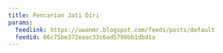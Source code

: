 ```yaml
---
title: Pencarian Jati Diri
params:
  feedlink: https://uwanmr.blogspot.com/feeds/posts/default
  feedid: 06c75be372eaac33c6ad5790bb1dbd1a
---
```

